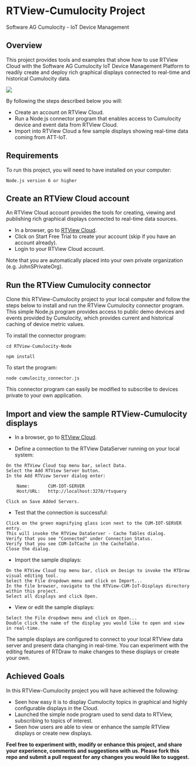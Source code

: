 # RTView-Cumulocity Project
Software AG Cumulocity - IoT Device Management

## Overview
This project provides tools and examples that show how to use RTView Cloud with the Software AG Cumulocity IoT Device Management Platform to readily create and deploy rich graphical displays connected to real-time and historical Cumulocity data. 

![](Images/MixingPlantA.jpg)

By following the steps described below you will:

* Create an account on RTView Cloud.
* Run a Node.js connector program that enables access to Cumulocity device and event data from RTView Cloud.
* Import into RTView Cloud a few sample displays showing real-time data coming from ATT-IoT.

## Requirements
To run this project, you will need to have installed on your computer:
```
Node.js version 6 or higher
```
## Create an RTView Cloud account
An RTView Cloud account provides the tools for creating, viewing and publishing rich graphical displays connected to real-time data sources.

* In a browser, go to [RTView Cloud](http://rtviewcloud.sl.com/).
* Click on Start Free Trial to create your account (skip if you have an account already).
* Login to your RTView Cloud account.

Note that you are automatically placed into your own private organization (e.g. JohnSPrivateOrg).
	
## Run the RTView Cumulocity connector 

Clone this RTView-Cumulocity project to your local computer and follow the steps below to install and run the RTView Cumulocity connector program. This simple Node.js program provides access to public demo devices and events provided by Cumulocity, which provides current and historical caching of device metric values.

To install the connector program:
```
cd RTView-Cumulocity-Node

npm install
```
To start the program:
```
node cumulocity_connector.js
```
This connector program can easily be modified to subscribe to devices private to your own application.

## Import and view the sample RTView-Cumulocity displays

* In a browser, go to [RTView Cloud](http://rtviewcloud.sl.com/).

* Define a connection to the RTView DataServer running on your local system:
```
On the RTView Cloud top menu bar, select Data.
Select the Add RTView Server button.
In the Add RTView Server dialog enter:

	Name:       CUM-IOT-SERVER
	Host/URL:   http://localhost:3270/rtvquery

Click on Save Added Servers.
```
* Test that the connection is successful:
```
Click on the green magnifying glass icon next to the CUM-IOT-SERVER entry.
This will invoke the RTView DataServer - Cache Tables dialog.
Verify that you see "Connected" under Connection Status. 
Verify that you see CUM-IoTCache in the CacheTable.
Close the dialog.
```
* Import the sample displays:
```
On the RTView Cloud top menu bar, click on Design to invoke the RTDraw visual editing tool.
Select the File dropdown menu and click on Import... 
In the file browser, navigate to the RTView-CUM-IoT-Displays directory within this project.
Select all displays and click Open.
```
* View or edit the sample displays:
```
Select the File dropdown menu and click on Open...
Double click the name of the display you would like to open and view in real-time.
```
The sample displays are configured to connect to your local RTView data server and present data changing in real-time.
You can experiment with the editing features of RTDraw to make changes to these displays or create your own.

## Achieved Goals

In this RTView-Cumulocity project you will have achieved the following: 

* Seen how easy it is to display Cumulocity topics in graphical and highly configurable displays in the Cloud.
* Launched the simple node program used to send data to RTView, subscribing to topics of interest.
* Seen how users are able to view or enhance the sample RTView displays or create new displays.

**Feel free to experiment with, modify or enhance this project, and share your experience, comments and suggestions with us. Please fork this repo and submit a pull request for any changes you would like to suggest.**
